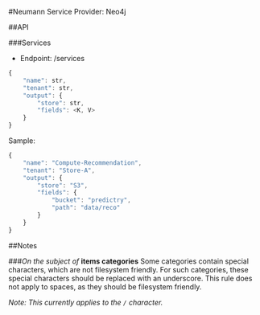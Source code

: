 #Neumann
Service Provider: Neo4j

##API

###Services

  - Endpoint: /services
  
```javascript
{
    "name": str,
    "tenant": str,
    "output": {
        "store": str,
        "fields": <K, V>
    }
}
```

Sample:
```javascript
{
    "name": "Compute-Recommendation",
    "tenant": "Store-A",
    "output": {
        "store": "S3",
        "fields": {
	        "bucket": "predictry",
	        "path": "data/reco"
        }
    }
}
```

##Notes

###*On the subject of* **items categories**
Some categories contain special characters, which are not filesystem friendly. For such categories,
these special characters should be replaced with an underscore. This rule does not apply to spaces,
as they should be filesystem friendly.

*Note: This currently applies to the `/` character.*